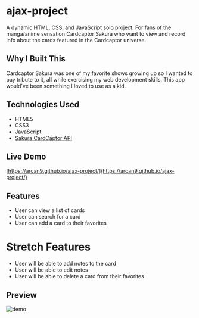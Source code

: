 # ajax-project

A dynamic HTML, CSS, and JavaScript solo project. For fans of the manga/anime sensation Cardcaptor Sakura who want to view and record info about the cards featured in the Cardcaptor universe.

## Why I Built This

Cardcaptor Sakura was one of my favorite shows growing up so I wanted to pay tribute to it, all while exercising my web development skills. This app would've been something I loved to use as a kid.

## Technologies Used

- HTML5
- CSS3
- JavaScript
- [Sakura CardCaptor API](https://github.com/JessVel/sakura-card-captor-api)

## Live Demo

[https://arcan9.github.io/ajax-project/](https://arcan9.github.io/ajax-project/)

## Features

- User can view a list of cards
- User can search for a card
- User can add a card to their favorites

# Stretch Features

- User will be able to add notes to the card
- User will be able to edit notes
- User will be able to delete a card from their favorites

## Preview

![demo](images/ajax-demo1.gif)
